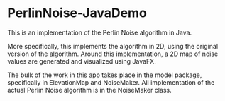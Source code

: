 # PerlinNoise-JavaDemo

This is an implementation of the Perlin Noise algorithm in Java.

More specifically, this implements the algorithm in 2D, using the original version of the algorithm.  Around this implementation, a 2D map of noise values are generated and visualized using JavaFX.

The bulk of the work in this app takes place in the model package, specifically in ElevationMap and NoiseMaker.  All implementation of the actual Perlin Noise algorithm is in the NoiseMaker class.
